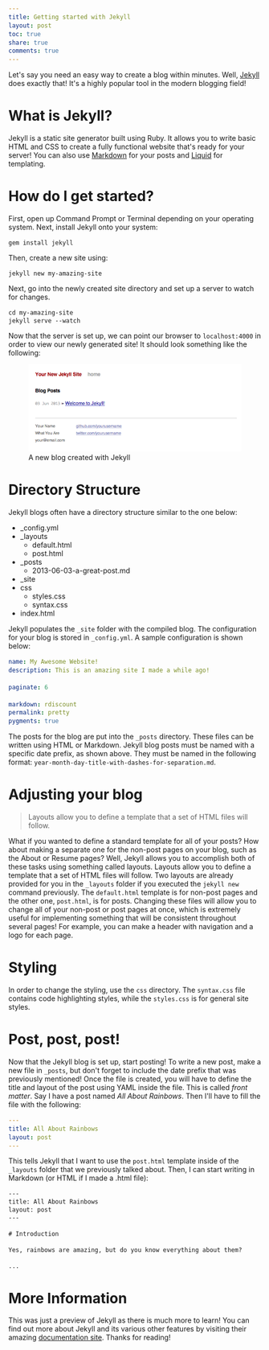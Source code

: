 ```yaml
---
title: Getting started with Jekyll
layout: post
toc: true
share: true
comments: true
---
```


Let's say you need an easy way to create a blog within minutes. Well, [Jekyll](http://jekyllrb.com/) does exactly that! It's a highly popular tool in the modern blogging field!

# What is Jekyll?

Jekyll is a static site generator built using Ruby. It allows you to write basic HTML and CSS to create a fully functional website that's ready for your server! You can also use [Markdown](http://daringfireball.net/projects/markdown/) for your posts and [Liquid](https://github.com/Shopify/liquid/#readme) for templating.

# How do I get started?

First, open up Command Prompt or Terminal depending on your operating system. Next, install Jekyll onto your system:

```console
gem install jekyll
```

Then, create a new site using:

```console
jekyll new my-amazing-site
```

Next, go into the newly created site directory and set up a server to watch for changes.

```console
cd my-amazing-site
jekyll serve --watch
```

Now that the server is set up, we can point our browser to `localhost:4000` in order to view our newly generated site! It should look something like the following:

<figure>
    <img src="/dest/images/posts/jekyll-new-site.png" alt="A new Jekyll blog">
    <figcaption>A new blog created with Jekyll</figcaption>
</figure>

# Directory Structure

Jekyll blogs often have a directory structure similar to the one below:

- \_config.yml
- \_layouts
    - default.html
	- post.html
- \_posts
	- 2013-06-03-a-great-post.md
- \_site
- css
	- styles.css
	- syntax.css
- index.html

Jekyll populates the `_site` folder with the compiled blog. The configuration for your blog is stored in `_config.yml`. A sample configuration is shown below:

```yaml
name: My Awesome Website!
description: This is an amazing site I made a while ago!

paginate: 6

markdown: rdiscount
permalink: pretty
pygments: true
```

The posts for the blog are put into the `_posts` directory. These files can be written using HTML or Markdown. Jekyll blog posts must be named with a specific date prefix, as shown above. They must be named in the following format: `year-month-day-title-with-dashes-for-separation.md`.

# Adjusting your blog

> Layouts allow you to define a template that a set of HTML files will follow.

What if you wanted to define a standard template for all of your posts? How about making a separate one for the non-post pages on your blog, such as the About or Resume pages? Well, Jekyll allows you to accomplish both of these tasks using something called layouts. Layouts allow you to define a template that a set of HTML files will follow. Two layouts are already provided for you in the `_layouts` folder if you executed the `jekyll new` command previously. The `default.html` template is for non-post pages and the other one, `post.html`, is for posts. Changing these files will allow you to change all of your non-post or post pages at once, which is extremely useful for implementing something that will be consistent throughout several pages! For example, you can make a header with navigation and a logo for each page.

# Styling

In order to change the styling, use the `css` directory. The `syntax.css` file contains code highlighting styles, while the `styles.css` is for general site styles.

# Post, post, post!

Now that the Jekyll blog is set up, start posting! To write a new post, make a new file in `_posts`, but don't forget to include the date prefix that was previously mentioned! Once the file is created, you will have to define the title and layout of the post using YAML inside the file. This is called *front matter*. Say I have a post named *All About Rainbows*. Then I'll have to fill the file with the following:

```yaml
---
title: All About Rainbows
layout: post
---
```

This tells Jekyll that I want to use the `post.html` template inside of the `_layouts` folder that we previously talked about. Then, I can start writing in Markdown (or HTML if I made a .html file):

```text
---
title: All About Rainbows
layout: post
---

# Introduction

Yes, rainbows are amazing, but do you know everything about them?

...
```

# More Information

This was just a preview of Jekyll as there is much more to learn! You can find out more about Jekyll and its various other features by visiting their amazing [documentation site](http://jekyllrb.com/docs/home/). Thanks for reading!
